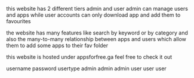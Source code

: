 this website has 2 different tiers admin and user
admin can manage users and apps
while user accounts can only download app and add them to favourites

the website has many features like search by keyword or by category
and also the many-to-many relationship between apps and users
which allow them to add some apps to their fav folder

this website is hosted under appsforfree.ga
feel free to check it out

username  password  usertype
admin     admin	   	admin
user		  user      user

